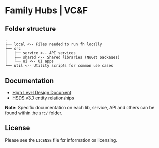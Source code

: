 # Family Hubs | VC&F

## Folder structure

```
.
├── local <-- Files needed to run fh locally
├── src
│   ├── service <-- API services
│   ├── shared <-- Shared libraries (NuGet packages)
│   └── ui <-- UI apps
└── util <-- Utility scripts for common use cases
```

## Documentation

- [High Level Design Document](/docs/hld.md)
- [HSDS v3.0 entity relationships](/docs/hsds-3_0-er-diagram.md)

**Note:** Specific documentation on each lib, service, API and others can be found within the `src/` folder.



## License

Please see the `LICENSE` file for information on licensing.

